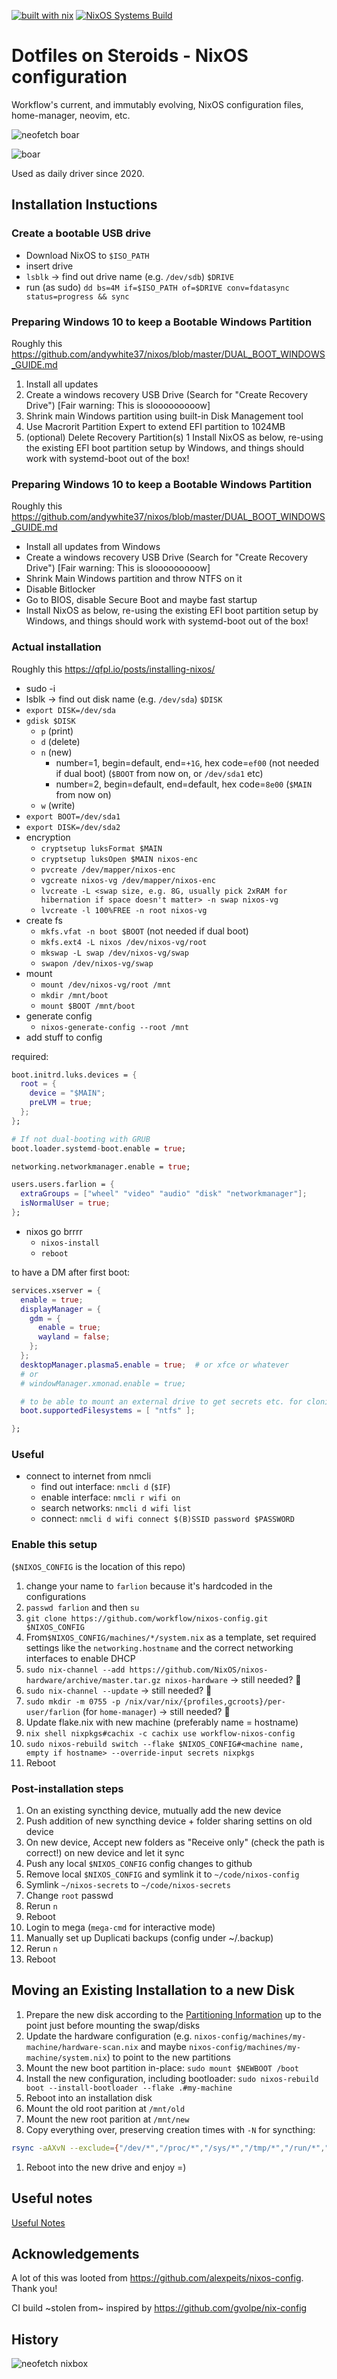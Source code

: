 [![built with nix](https://builtwithnix.org/badge.svg)](https://builtwithnix.org)
[![NixOS Systems Build](https://github.com/workflow/nixos-config/actions/workflows/nixos.yml/badge.svg)](https://github.com/workflow/nixos-config/actions/)

# Dotfiles on Steroids - NixOS configuration

Workflow's current, and immutably evolving, NixOS configuration files, home-manager, neovim, etc.

![neofetch boar](assets/neofetch-boar.png)

![boar](assets/boar_2022-09-26_10-41.png)

Used as daily driver since 2020.

## Installation Instuctions

### Create a bootable USB drive

- Download NixOS to `$ISO_PATH`
- insert drive
- `lsblk` -> find out drive name (e.g. `/dev/sdb`) `$DRIVE`
- run (as sudo) `dd bs=4M if=$ISO_PATH of=$DRIVE conv=fdatasync status=progress && sync`

### Preparing Windows 10 to keep a Bootable Windows Partition

Roughly this https://github.com/andywhite37/nixos/blob/master/DUAL_BOOT_WINDOWS_GUIDE.md

1. Install all updates
1. Create a windows recovery USB Drive (Search for "Create Recovery Drive") [Fair warning: This is slooooooooow]
1. Shrink main Windows partition using built-in Disk Management tool
1. Use Macrorit Partition Expert to extend EFI partition to 1024MB
1. (optional) Delete Recovery Partition(s)
1  Install NixOS as below, re-using the existing EFI boot partition setup by Windows, and things should work with systemd-boot out of the box!

### Preparing Windows 10 to keep a Bootable Windows Partition

Roughly this https://github.com/andywhite37/nixos/blob/master/DUAL_BOOT_WINDOWS_GUIDE.md

- Install all updates from Windows
- Create a windows recovery USB Drive (Search for "Create Recovery Drive") [Fair warning: This is slooooooooow]
- Shrink Main Windows partition and throw NTFS on it
- Disable Bitlocker
- Go to BIOS, disable Secure Boot and maybe fast startup
- Install NixOS as below, re-using the existing EFI boot partition setup by Windows, and things should work with systemd-boot out of the box!


### Actual installation

Roughly this https://qfpl.io/posts/installing-nixos/

- sudo -i
- lsblk -> find out disk name (e.g. `/dev/sda`) `$DISK`
- `export DISK=/dev/sda`
- `gdisk $DISK`
  - `p` (print)
  - `d` (delete)
  - `n` (new)
    - number=1, begin=default, end=`+1G`, hex code=`ef00` (not needed if dual boot) (`$BOOT` from now on, or `/dev/sda1` etc)
    - number=2, begin=default, end=default, hex code=`8e00` (`$MAIN` from now on)
  - `w` (write)
- `export BOOT=/dev/sda1`
- `export DISK=/dev/sda2`
- encryption
  - `cryptsetup luksFormat $MAIN`
  - `cryptsetup luksOpen $MAIN nixos-enc`
  - `pvcreate /dev/mapper/nixos-enc`
  - `vgcreate nixos-vg /dev/mapper/nixos-enc`
  - `lvcreate -L <swap size, e.g. 8G, usually pick 2xRAM for hibernation if space doesn't matter> -n swap nixos-vg`
  - `lvcreate -l 100%FREE -n root nixos-vg`
- create fs
  - `mkfs.vfat -n boot $BOOT` (not needed if dual boot)
  - `mkfs.ext4 -L nixos /dev/nixos-vg/root`
  - `mkswap -L swap /dev/nixos-vg/swap`
  - `swapon /dev/nixos-vg/swap`
- mount
  - `mount /dev/nixos-vg/root /mnt`
  - `mkdir /mnt/boot`
  - `mount $BOOT /mnt/boot`
- generate config
  - `nixos-generate-config --root /mnt`
- add stuff to config

required:
```nix
boot.initrd.luks.devices = {
  root = {
    device = "$MAIN";
    preLVM = true;
  };
};

# If not dual-booting with GRUB
boot.loader.systemd-boot.enable = true;

networking.networkmanager.enable = true;

users.users.farlion = {
  extraGroups = ["wheel" "video" "audio" "disk" "networkmanager"];
  isNormalUser = true;
};
```

- nixos go brrrr
  - `nixos-install`
  - `reboot`

to have a DM after first boot:

```nix
services.xserver = {
  enable = true;
  displayManager = {
    gdm = {
      enable = true;
      wayland = false;
    };
  };
  desktopManager.plasma5.enable = true;  # or xfce or whatever
  # or
  # windowManager.xmonad.enable = true;

  # to be able to mount an external drive to get secrets etc. for cloning from gh
  boot.supportedFilesystems = [ "ntfs" ];

};
```

### Useful

- connect to internet from nmcli
  - find out interface: `nmcli d` (`$IF`)
  - enable interface: `nmcli r wifi on`
  - search networks: `nmcli d wifi list`
  - connect: `nmcli d wifi connect $(B)SSID password $PASSWORD`

### Enable this setup

(`$NIXOS_CONFIG` is the location of this repo)

1. change your name to `farlion` because it's hardcoded in the configurations
1. `passwd farlion` and then `su`
1. `git clone https://github.com/workflow/nixos-config.git $NIXOS_CONFIG`
1. From`$NIXOS_CONFIG/machines/*/system.nix` as a template, set required settings like the `networking.hostname` and the correct networking interfaces to enable DHCP
1. `sudo nix-channel --add https://github.com/NixOS/nixos-hardware/archive/master.tar.gz nixos-hardware` -> still needed? 🤔
1. `sudo nix-channel --update` -> still needed? 🤔
1. `sudo mkdir -m 0755 -p /nix/var/nix/{profiles,gcroots}/per-user/farlion` (for `home-manager`) -> still needed? 🤔
1. Update flake.nix with new machine (preferably name = hostname)
1. `nix shell nixpkgs#cachix -c cachix use workflow-nixos-config`
1. `sudo nixos-rebuild switch --flake $NIXOS_CONFIG#<machine name, empty if hostname> --override-input secrets nixpkgs`
1. Reboot

### Post-installation steps

1. On an existing syncthing device, mutually add the new device
1. Push addition of new syncthing device + folder sharing settins on old device
1. On new device, Accept new folders as "Receive only" (check the path is correct!) on new device and let it sync
1. Push any local `$NIXOS_CONFIG` config changes to github
1. Remove local `$NIXOS_CONFIG` and symlink it to `~/code/nixos-config`
1. Symlink `~/nixos-secrets` to `~/code/nixos-secrets`
1. Change `root` passwd
1. Rerun `n`
1. Reboot
1. Login to mega (`mega-cmd` for interactive mode)
1. Manually set up Duplicati backups (config under ~/.backup)
1. Rerun `n`
1. Reboot

## Moving an Existing Installation to a new Disk

1. Prepare the new disk according to the [Partitioning Information](https://github.com/workflow/dotfiles?tab=readme-ov-file#installation-instuctions) up to the point just before mounting the swap/disks
1. Update the hardware configuration (e.g. `nixos-config/machines/my-machine/hardware-scan.nix` and maybe `nixos-config/machines/my-machine/system.nix`) to point to the new partitions 
1. Mount the new boot partition in-place: `sudo mount $NEWBOOT /boot`
1. Install the new configuration, including bootloader: `sudo nixos-rebuild boot --install-bootloader --flake .#my-machine`
1. Reboot into an installation disk
1. Mount the old root parition at `/mnt/old`
1. Mount the new root parition at `/mnt/new`
1. Copy everything over, preserving creation times with `-N` for syncthing:
```bash
rsync -aAXvN --exclude={"/dev/*","/proc/*","/sys/*","/tmp/*","/run/*","/mnt/*","/media/*","/lost+found"} /mnt/old/ /mnt/new
```
1. Reboot into the new drive and enjoy =)


## Useful notes

[Useful Notes](NOTES.md)

## Acknowledgements

A lot of this was looted from https://github.com/alexpeits/nixos-config. Thank you!

CI build ~stolen from~ inspired by https://github.com/gvolpe/nix-config

## History

![neofetch nixbox](assets/archive/neofetch-nixbox.png)
